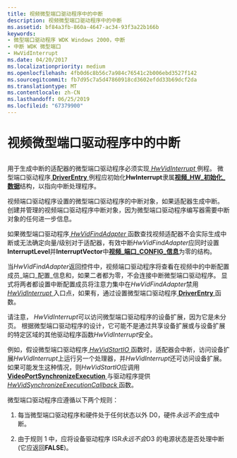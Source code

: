 ```yaml
---
title: 视频微型端口驱动程序中的中断
description: 视频微型端口驱动程序中的中断
ms.assetid: bf84a3fb-860a-4647-ac34-93f3a22b166b
keywords:
- 微型端口驱动程序 WDK Windows 2000，中断
- 中断 WDK 微型端口
- HwVidInterrupt
ms.date: 04/20/2017
ms.localizationpriority: medium
ms.openlocfilehash: 4fb0d6c8b56c7a984c76541c2b006ebd3527f142
ms.sourcegitcommit: fb7d95c7a5d47860918cd3602efdd33b69dcf2da
ms.translationtype: MT
ms.contentlocale: zh-CN
ms.lasthandoff: 06/25/2019
ms.locfileid: "67379900"
---
```

# <a name="interrupts-in-video-miniport-drivers"></a>视频微型端口驱动程序中的中断


## <span id="ddk_interrupts_in_video_miniport_drivers_gg"></span><span id="DDK_INTERRUPTS_IN_VIDEO_MINIPORT_DRIVERS_GG"></span>


用于生成中断的适配器的微型端口驱动程序必须实现[ *HwVidInterrupt* ](https://docs.microsoft.com/windows-hardware/drivers/ddi/content/video/nc-video-pvideo_hw_interrupt)例程。 微型端口驱动程序[ **DriverEntry** ](https://docs.microsoft.com/windows-hardware/drivers/display/driverentry-of-video-miniport-driver)例程应初始化**HwInterrupt**隶属[**视频\_HW\_初始化\_数据**](https://docs.microsoft.com/windows-hardware/drivers/ddi/content/video/ns-video-_video_hw_initialization_data)结构，以指向中断处理程序。

视频端口驱动程序设置的微型端口驱动程序的中断对象，如果适配器生成中断。 创建并管理的视频端口驱动程序中断对象，因为微型端口驱动程序编写器需要中断对象的任何进一步信息。

如果微型端口驱动程序[ *HwVidFindAdapter* ](https://docs.microsoft.com/windows-hardware/drivers/ddi/content/video/nc-video-pvideo_hw_find_adapter)函数查找视频适配器不会实际生成中断或无法确定向量/级别对于适配器，有效中断*HwVidFindAdapter*应同时设置**InterruptLevel**并**InterruptVector**中[**视频\_端口\_CONFIG\_信息**](https://docs.microsoft.com/windows-hardware/drivers/ddi/content/video/ns-video-_video_port_config_info)为零的结构。

当*HwVidFindAdapter*返回控件中，视频端口驱动程序将查看在视频中的中断配置成员\_端口\_配置\_信息和，如果二者都为零，不会连接中断微型端口驱动程序。 显式将两者都设置中断配置成员将注意力集中在*HwVidFindAdapter*禁用[ *HwVidInterrupt* ](https://docs.microsoft.com/windows-hardware/drivers/ddi/content/video/nc-video-pvideo_hw_interrupt)入口点，如果有，通过设置微型端口驱动程序[ **DriverEntry** ](https://docs.microsoft.com/windows-hardware/drivers/display/driverentry-of-video-miniport-driver)函数。

请注意， *HwVidInterrupt*可以访问微型端口驱动程序的设备扩展，因为它是未分页。 根据微型端口驱动程序的设计，它可能不是通过共享设备扩展或与设备扩展的特定区域的其他驱动程序函数*HwVidInterrupt*安全。

例如，假设微型端口驱动程序[ *HwVidStartIO* ](https://docs.microsoft.com/windows-hardware/drivers/ddi/content/video/nc-video-pvideo_hw_start_io)函数时，适配器会中断，访问设备扩展*HwVidInterrupt*上运行另一个处理器，并*HwVidInterrupt*还可访问设备扩展。 如果可能发生这种情况，则*HwVidStartIO*应调用[ **VideoPortSynchronizeExecution** ](https://docs.microsoft.com/windows-hardware/drivers/ddi/content/video/nf-video-videoportsynchronizeexecution)与驱动程序提供[ *HwVidSynchronizeExecutionCallback* ](https://docs.microsoft.com/windows-hardware/drivers/ddi/content/video/nc-video-pminiport_synchronize_routine)函数。

微型端口驱动程序应遵循以下两个规则：

1.  每当微型端口驱动程序和硬件处于任何状态以外 D0，硬件*永远不会*生成中断。

2.  由于规则 1 中，应将设备驱动程序 ISR*永远不会*D3 的电源状态是否处理中断 (它应返回**FALSE**)。

 

 





